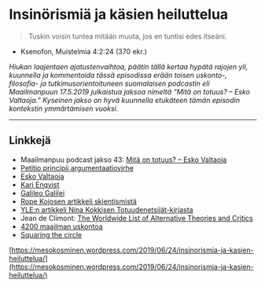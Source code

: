 # Insinörismiä ja käsien heiluttelua

> Tuskin voisin tuntea mitään muuta, jos en tuntisi edes itseäni. - Ksenofon, Muistelmia 4:2:24 \(370 ekr.\)

_Hiukan laajentaen ajatustenvaihtoa, päätin tällä kertaa hypätä rajojen yli, kuunnella ja kommentoida tässä episodissa erään toisen uskonto-, filosofia- ja tutkimusorientoituneen suomalaisen podcastin eli Maailmanpuun 17.5.2019 julkaistua jaksoa nimeltä “Mitä on totuus? – Esko Valtaoja.” Kyseinen jakso on hyvä kuunnella etukäteen tämän episodin kontekstin ymmärtämisen vuoksi._

---

## Linkkejä

* Maailmanpuu podcast jakso 43: [Mitä on totuus? – Esko Valtaoja](https://maailmanpuu.fi/jakso-43-mita-on-totuus-esko-valtaoja/)
* [Petitio principii argumentaatiovirhe](https://philosophy.lander.edu/logic/circular.html)
* [Esko Valtaoja](https://fi.wikipedia.org/wiki/Esko_Valtaoja)
* [Kari Enqvist](https://fi.wikipedia.org/wiki/Kari_Enqvist)
* [Galileo Galilei](https://plato.stanford.edu/entries/galileo/)
* [Rope Kojosen artikkeli skientismistä](https://www.areiopagi.fi/2013/10/onko-tiedeuskovaisuus-itsensakumoavaa/)
* [YLE:n artikkeli Nina Kokkisen Totuudenetsijät-kirjasta](https://yle.fi/uutiset/3-10843869)
* Jean de Climont: [The Worldwide List of Alternative Theories and Critics](https://books.google.fi/books?id=KnzBDjnGIgYC&printsec=frontcover)
* [4200 maailman uskontoa](http://www.adherents.com/)
* [Squaring the circle](https://en.wikipedia.org/wiki/Squaring_the_circle)

[https://mesokosminen.wordpress.com/2019/06/24/insinorismia-ja-kasien-heiluttelua/](https://mesokosminen.wordpress.com/2019/06/24/insinorismia-ja-kasien-heiluttelua/)

